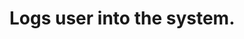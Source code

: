 #  Logs user into the system.

<api-endpoint openapi-path="../../specifications/api.yml" method="GET" endpoint="/user/login"/>